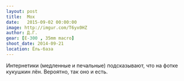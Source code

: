 ```yaml
---
layout: post
title:  Мох
date:   2015-09-02 00:00:00
image: http://imgur.com/T6yx0HZ
author: Д.Г.
gear: [E-300 , 35mm macro]
shoot_date: 2014-09-21
location: Ёль-база
---
```


Интернетики (медленные и печальные) подсказывают, что на фотке кукушкин лён. Вероятно, так оно и есть.
